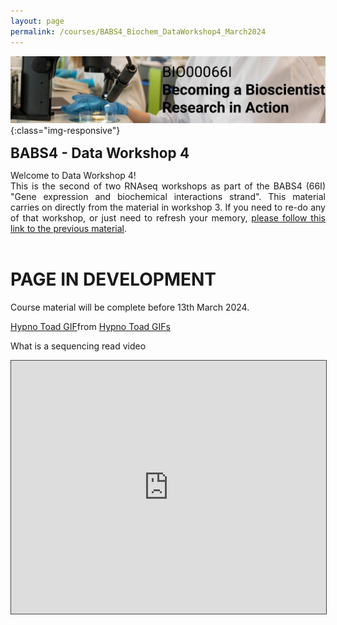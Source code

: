 ```yaml
---
layout: page
permalink: /courses/BABS4_Biochem_DataWorkshop4_March2024
---
```


![BABS4 banner](/assets/images/babs4_banner.jpg){:class="img-responsive"}

<span style="font-size:1.6em;">**BABS4 - Data Workshop 4**</span><br/>

<p align="justify">
Welcome to Data Workshop 4!<br/>
This is the second of two RNAseq workshops as part of the BABS4 (66I) "Gene expression and biochemical interactions strand". This material carries on directly from the material in workshop 3. If you need to re-do any of that workshop, or just need to refresh your memory, <a href="https://asmasonomics.github.io/courses/BABS4_Biochem_DataWorkshop3_March2024">please follow this link to the previous material</a>.<br/>
<br/>
</p>


# PAGE IN DEVELOPMENT
Course material will be complete before 13th March 2024.

<div class="tenor-gif-embed" data-postid="14031649369780344580" data-share-method="host" data-aspect-ratio="1.52778" data-width="100%"><a href="https://tenor.com/view/hypno-toad-gif-14031649369780344580">Hypno Toad GIF</a>from <a href="https://tenor.com/search/hypno+toad-gifs">Hypno Toad GIFs</a></div> <script type="text/javascript" async src="https://tenor.com/embed.js"></script>




What is a sequencing read video
<iframe src="https://york.cloud.panopto.eu/Panopto/Pages/Embed.aspx?id=b2f4da0d-6a2c-4e94-a633-b13300fce3cc&autoplay=false&offerviewer=true&showtitle=true&showbrand=true&captions=true&interactivity=all" height="405" width="100%" style="border: 1px solid #464646;" allowfullscreen allow="autoplay" aria-label="Panopto Embedded Video Player"></iframe>
